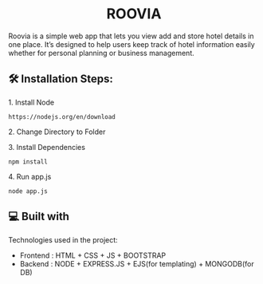 <h1 align="center" id="title">ROOVIA</h1>

<p id="description">Roovia is a simple web app that lets you view add and store hotel details in one place. It’s designed to help users keep track of hotel information easily whether for personal planning or business management.</p>

<h2>🛠️ Installation Steps:</h2>

<p>1. Install Node</p>

```
https://nodejs.org/en/download
```

<p>2. Change Directory to Folder</p>

<p>3. Install Dependencies</p>

```
npm install
```

<p>4. Run app.js</p>

```
node app.js
```

  
  
<h2>💻 Built with</h2>

Technologies used in the project:

*   Frontend : HTML + CSS + JS + BOOTSTRAP
*   Backend : NODE + EXPRESS.JS + EJS(for templating) + MONGODB(for DB)
